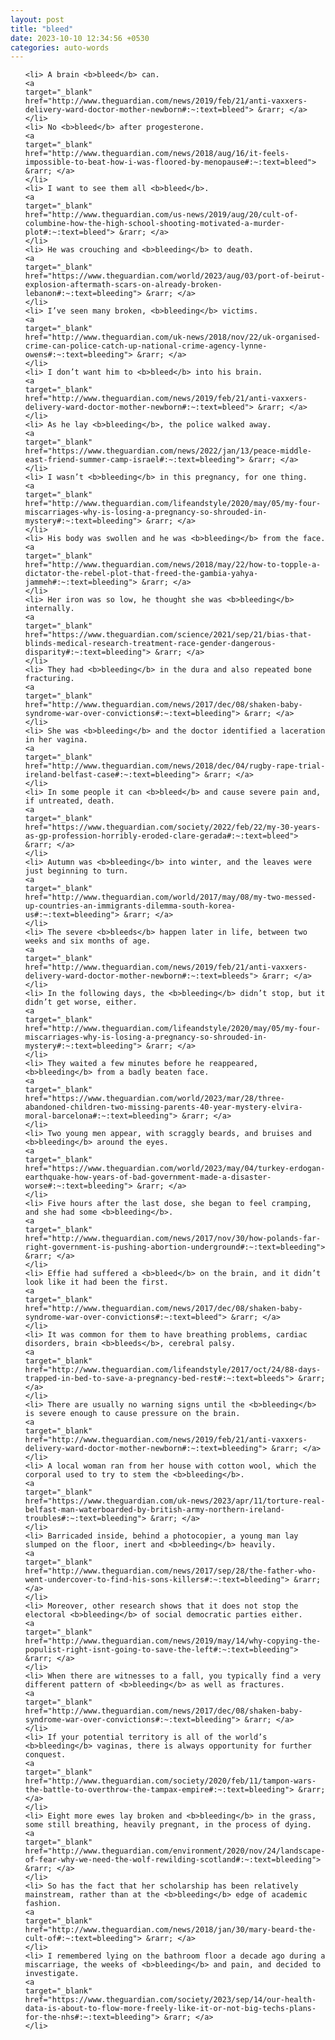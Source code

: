 ```yaml
---
layout: post
title: "bleed"
date: 2023-10-10 12:34:56 +0530
categories: auto-words
---
```

<ol>

    <li> A brain <b>bleed</b> can.
    <a 
    target="_blank" 
    href="http://www.theguardian.com/news/2019/feb/21/anti-vaxxers-delivery-ward-doctor-mother-newborn#:~:text=bleed"> &rarr; </a>
    </li>
    <li> No <b>bleed</b> after progesterone.
    <a 
    target="_blank" 
    href="http://www.theguardian.com/news/2018/aug/16/it-feels-impossible-to-beat-how-i-was-floored-by-menopause#:~:text=bleed"> &rarr; </a>
    </li>
    <li> I want to see them all <b>bleed</b>.
    <a 
    target="_blank" 
    href="http://www.theguardian.com/us-news/2019/aug/20/cult-of-columbine-how-the-high-school-shooting-motivated-a-murder-plot#:~:text=bleed"> &rarr; </a>
    </li>
    <li> He was crouching and <b>bleeding</b> to death.
    <a 
    target="_blank" 
    href="https://www.theguardian.com/world/2023/aug/03/port-of-beirut-explosion-aftermath-scars-on-already-broken-lebanon#:~:text=bleeding"> &rarr; </a>
    </li>
    <li> I’ve seen many broken, <b>bleeding</b> victims.
    <a 
    target="_blank" 
    href="http://www.theguardian.com/uk-news/2018/nov/22/uk-organised-crime-can-police-catch-up-national-crime-agency-lynne-owens#:~:text=bleeding"> &rarr; </a>
    </li>
    <li> I don’t want him to <b>bleed</b> into his brain.
    <a 
    target="_blank" 
    href="http://www.theguardian.com/news/2019/feb/21/anti-vaxxers-delivery-ward-doctor-mother-newborn#:~:text=bleed"> &rarr; </a>
    </li>
    <li> As he lay <b>bleeding</b>, the police walked away.
    <a 
    target="_blank" 
    href="https://www.theguardian.com/news/2022/jan/13/peace-middle-east-friend-summer-camp-israel#:~:text=bleeding"> &rarr; </a>
    </li>
    <li> I wasn’t <b>bleeding</b> in this pregnancy, for one thing.
    <a 
    target="_blank" 
    href="http://www.theguardian.com/lifeandstyle/2020/may/05/my-four-miscarriages-why-is-losing-a-pregnancy-so-shrouded-in-mystery#:~:text=bleeding"> &rarr; </a>
    </li>
    <li> His body was swollen and he was <b>bleeding</b> from the face.
    <a 
    target="_blank" 
    href="http://www.theguardian.com/news/2018/may/22/how-to-topple-a-dictator-the-rebel-plot-that-freed-the-gambia-yahya-jammeh#:~:text=bleeding"> &rarr; </a>
    </li>
    <li> Her iron was so low, he thought she was <b>bleeding</b> internally.
    <a 
    target="_blank" 
    href="https://www.theguardian.com/science/2021/sep/21/bias-that-blinds-medical-research-treatment-race-gender-dangerous-disparity#:~:text=bleeding"> &rarr; </a>
    </li>
    <li> They had <b>bleeding</b> in the dura and also repeated bone fracturing.
    <a 
    target="_blank" 
    href="http://www.theguardian.com/news/2017/dec/08/shaken-baby-syndrome-war-over-convictions#:~:text=bleeding"> &rarr; </a>
    </li>
    <li> She was <b>bleeding</b> and the doctor identified a laceration in her vagina.
    <a 
    target="_blank" 
    href="http://www.theguardian.com/news/2018/dec/04/rugby-rape-trial-ireland-belfast-case#:~:text=bleeding"> &rarr; </a>
    </li>
    <li> In some people it can <b>bleed</b> and cause severe pain and, if untreated, death.
    <a 
    target="_blank" 
    href="https://www.theguardian.com/society/2022/feb/22/my-30-years-as-gp-profession-horribly-eroded-clare-gerada#:~:text=bleed"> &rarr; </a>
    </li>
    <li> Autumn was <b>bleeding</b> into winter, and the leaves were just beginning to turn.
    <a 
    target="_blank" 
    href="http://www.theguardian.com/world/2017/may/08/my-two-messed-up-countries-an-immigrants-dilemma-south-korea-us#:~:text=bleeding"> &rarr; </a>
    </li>
    <li> The severe <b>bleeds</b> happen later in life, between two weeks and six months of age.
    <a 
    target="_blank" 
    href="http://www.theguardian.com/news/2019/feb/21/anti-vaxxers-delivery-ward-doctor-mother-newborn#:~:text=bleeds"> &rarr; </a>
    </li>
    <li> In the following days, the <b>bleeding</b> didn’t stop, but it didn’t get worse, either.
    <a 
    target="_blank" 
    href="http://www.theguardian.com/lifeandstyle/2020/may/05/my-four-miscarriages-why-is-losing-a-pregnancy-so-shrouded-in-mystery#:~:text=bleeding"> &rarr; </a>
    </li>
    <li> They waited a few minutes before he reappeared, <b>bleeding</b> from a badly beaten face.
    <a 
    target="_blank" 
    href="https://www.theguardian.com/world/2023/mar/28/three-abandoned-children-two-missing-parents-40-year-mystery-elvira-moral-barcelona#:~:text=bleeding"> &rarr; </a>
    </li>
    <li> Two young men appear, with scraggly beards, and bruises and <b>bleeding</b> around the eyes.
    <a 
    target="_blank" 
    href="https://www.theguardian.com/world/2023/may/04/turkey-erdogan-earthquake-how-years-of-bad-government-made-a-disaster-worse#:~:text=bleeding"> &rarr; </a>
    </li>
    <li> Five hours after the last dose, she began to feel cramping, and she had some <b>bleeding</b>.
    <a 
    target="_blank" 
    href="http://www.theguardian.com/news/2017/nov/30/how-polands-far-right-government-is-pushing-abortion-underground#:~:text=bleeding"> &rarr; </a>
    </li>
    <li> Effie had suffered a <b>bleed</b> on the brain, and it didn’t look like it had been the first.
    <a 
    target="_blank" 
    href="http://www.theguardian.com/news/2017/dec/08/shaken-baby-syndrome-war-over-convictions#:~:text=bleed"> &rarr; </a>
    </li>
    <li> It was common for them to have breathing problems, cardiac disorders, brain <b>bleeds</b>, cerebral palsy.
    <a 
    target="_blank" 
    href="http://www.theguardian.com/lifeandstyle/2017/oct/24/88-days-trapped-in-bed-to-save-a-pregnancy-bed-rest#:~:text=bleeds"> &rarr; </a>
    </li>
    <li> There are usually no warning signs until the <b>bleeding</b> is severe enough to cause pressure on the brain.
    <a 
    target="_blank" 
    href="http://www.theguardian.com/news/2019/feb/21/anti-vaxxers-delivery-ward-doctor-mother-newborn#:~:text=bleeding"> &rarr; </a>
    </li>
    <li> A local woman ran from her house with cotton wool, which the corporal used to try to stem the <b>bleeding</b>.
    <a 
    target="_blank" 
    href="https://www.theguardian.com/uk-news/2023/apr/11/torture-real-belfast-man-waterboarded-by-british-army-northern-ireland-troubles#:~:text=bleeding"> &rarr; </a>
    </li>
    <li> Barricaded inside, behind a photocopier, a young man lay slumped on the floor, inert and <b>bleeding</b> heavily.
    <a 
    target="_blank" 
    href="http://www.theguardian.com/news/2017/sep/28/the-father-who-went-undercover-to-find-his-sons-killers#:~:text=bleeding"> &rarr; </a>
    </li>
    <li> Moreover, other research shows that it does not stop the electoral <b>bleeding</b> of social democratic parties either.
    <a 
    target="_blank" 
    href="http://www.theguardian.com/news/2019/may/14/why-copying-the-populist-right-isnt-going-to-save-the-left#:~:text=bleeding"> &rarr; </a>
    </li>
    <li> When there are witnesses to a fall, you typically find a very different pattern of <b>bleeding</b> as well as fractures.
    <a 
    target="_blank" 
    href="http://www.theguardian.com/news/2017/dec/08/shaken-baby-syndrome-war-over-convictions#:~:text=bleeding"> &rarr; </a>
    </li>
    <li> If your potential territory is all of the world’s <b>bleeding</b> vaginas, there is always opportunity for further conquest.
    <a 
    target="_blank" 
    href="http://www.theguardian.com/society/2020/feb/11/tampon-wars-the-battle-to-overthrow-the-tampax-empire#:~:text=bleeding"> &rarr; </a>
    </li>
    <li> Eight more ewes lay broken and <b>bleeding</b> in the grass, some still breathing, heavily pregnant, in the process of dying.
    <a 
    target="_blank" 
    href="http://www.theguardian.com/environment/2020/nov/24/landscape-of-fear-why-we-need-the-wolf-rewilding-scotland#:~:text=bleeding"> &rarr; </a>
    </li>
    <li> So has the fact that her scholarship has been relatively mainstream, rather than at the <b>bleeding</b> edge of academic fashion.
    <a 
    target="_blank" 
    href="http://www.theguardian.com/news/2018/jan/30/mary-beard-the-cult-of#:~:text=bleeding"> &rarr; </a>
    </li>
    <li> I remembered lying on the bathroom floor a decade ago during a miscarriage, the weeks of <b>bleeding</b> and pain, and decided to investigate.
    <a 
    target="_blank" 
    href="https://www.theguardian.com/society/2023/sep/14/our-health-data-is-about-to-flow-more-freely-like-it-or-not-big-techs-plans-for-the-nhs#:~:text=bleeding"> &rarr; </a>
    </li>
